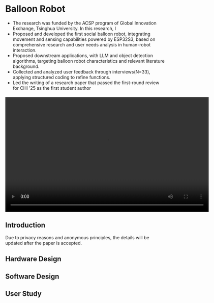 # Balloon Robot

- The research was funded by the ACSP program of Global Innovation Exchange, Tsinghua University.
In this research, I
- Proposed and developed the first social balloon robot, integrating movement and sensing capabilities powered
by ESP32S3, based on comprehensive research and user needs analysis in human-robot interaction.
- Proposed downstream applications, with LLM and object detection algorithms, targeting balloon robot
characteristics and relevant literature background.
- Collected and analyzed user feedback through interviews(N=33), applying structured coding to refine functions.
- Led the writing of a research paper that passed the first-round review for CHI ’25 as the first student author

<video width="640" height="360" controls style="display: block; margin: 20px auto;">
  <source src="./chi25-sub-i14.mp4" type="video/mp4">  
  Submitted demo video.
</video>


## Introduction
Due to privacy reasons and anonymous principles, the details will be updated after the paper is accepted.

## Hardware Design


## Software Design



## User Study


